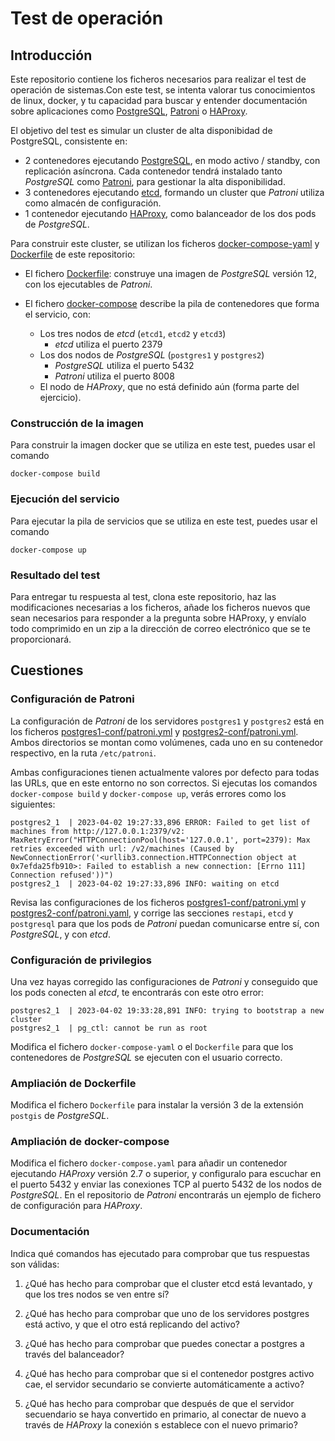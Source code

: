 # Test de operación

## Introducción

Este repositorio contiene los ficheros necesarios para realizar el test de operación de sistemas.Con este test, se intenta valorar tus conocimientos de linux, docker, y tu capacidad para buscar y entender documentación sobre aplicaciones como [PostgreSQL](https://www.postgresql.org/), [Patroni](https://github.com/zalando/patroni) o [HAProxy](https://www.haproxy.com/).

El objetivo del test es simular un cluster de alta disponibidad de PostgreSQL, consistente en:

- 2 contenedores ejecutando [PostgreSQL](https://www.postgresql.org/), en modo activo / standby, con replicación asíncrona. Cada contenedor tendrá instalado tanto *PostgreSQL* como [Patroni](https://github.com/zalando/patroni), para gestionar la alta disponibilidad.
- 3 contenedores ejecutando [etcd](https://etcd.io/), formando un cluster que *Patroni* utiliza como almacén de configuración.
- 1 contenedor ejecutando [HAProxy](https://www.haproxy.com/), como balanceador de los dos pods de *PostgreSQL*.

Para construir este cluster, se utilizan los ficheros [docker-compose-yaml](./docker-compose.yaml) y [Dockerfile](./Dockerfile) de este repositorio:

- El fichero [Dockerfile](./Dockerfile): construye una imagen de *PostgreSQL* versión 12, con los ejecutables de *Patroni*.
- El fichero [docker-compose](https://docs.docker.com/compose/compose-file/compose-file-v3/) describe la pila de contenedores que forma el servicio, con:

  - Los tres nodos de *etcd* (`etcd1`, `etcd2` y `etcd3`)
    - *etcd* utiliza el puerto 2379
  - Los dos nodos de *PostgreSQL* (`postgres1` y `postgres2`)
    - *PostgreSQL* utiliza el puerto 5432
    - *Patroni* utiliza el puerto 8008
  - El nodo de *HAProxy*, que no está definido aún (forma parte del ejercicio).

### Construcción de la imagen

Para construir la imagen docker que se utiliza en este test, puedes usar el comando

```
docker-compose build
```

### Ejecución del servicio

Para ejecutar la pila de servicios que se utiliza en este test, puedes usar el comando

```
docker-compose up
```

### Resultado del test

Para entregar tu respuesta al test, clona este repositorio, haz las modificaciones necesarias a los ficheros, añade los ficheros nuevos que sean necesarios para responder a la pregunta sobre HAProxy, y envíalo todo comprimido en un zip a la dirección de correo electrónico que se te proporcionará.

## Cuestiones

### Configuración de Patroni

La configuración de *Patroni* de los servidores `postgres1` y `postgres2` está en los ficheros [postgres1-conf/patroni.yml](./postgres1-conf/patroni.yml) y [postgres2-conf/patroni.yml](./postgres2-conf/patroni.yml). Ambos directorios se montan como volúmenes, cada uno en su contenedor respectivo, en la ruta `/etc/patroni`.

Ambas configuraciones tienen actualmente valores por defecto para todas las URLs, que en este entorno no son correctos. Si ejecutas los comandos `docker-compose build` y `docker-compose up`, verás errores como los siguientes:

```
postgres2_1  | 2023-04-02 19:27:33,896 ERROR: Failed to get list of machines from http://127.0.0.1:2379/v2: MaxRetryError("HTTPConnectionPool(host='127.0.0.1', port=2379): Max retries exceeded with url: /v2/machines (Caused by NewConnectionError('<urllib3.connection.HTTPConnection object at 0x7efda25fb910>: Failed to establish a new connection: [Errno 111] Connection refused'))")
postgres2_1  | 2023-04-02 19:27:33,896 INFO: waiting on etcd
```

Revisa las configuraciones de los ficheros [postgres1-conf/patroni.yml](./postgres1-conf/patroni.yml) y [postgres2-conf/patroni.yaml](./postgres2-conf/patroni.yml), y corrige las secciones `restapi`, `etcd` y `postgresql` para que los pods de *Patroni* puedan comunicarse entre sí, con *PostgreSQL*, y con *etcd*.

### Configuración de privilegios

Una vez hayas corregido las configuraciones de *Patroni* y conseguido que los pods conecten al *etcd*, te encontrarás con este otro error:

```
postgres2_1  | 2023-04-02 19:33:28,891 INFO: trying to bootstrap a new cluster
postgres2_1  | pg_ctl: cannot be run as root
```

Modifica el fichero `docker-compose-yaml` o el `Dockerfile` para que los contenedores de *PostgreSQL* se ejecuten con el usuario correcto.

### Ampliación de Dockerfile

Modifica el fichero `Dockerfile` para instalar la versión 3 de la extensión `postgis` de *PostgreSQL*.

### Ampliación de docker-compose

Modifica el fichero `docker-compose.yaml` para añadir un contenedor ejecutando *HAProxy* versión 2.7 o superior, y configuralo para escuchar en el puerto 5432 y enviar las conexiones TCP al puerto 5432 de los nodos de *PostgreSQL*. En el repositorio de *Patroni* encontrarás un ejemplo de fichero de configuración para *HAProxy*.

### Documentación

Indica qué comandos has ejecutado para comprobar que tus respuestas son válidas:

1. ¿Qué has hecho para comprobar que el cluster etcd está levantado, y que los tres nodos se ven entre sí?

2. ¿Qué has hecho para comprobar que uno de los servidores postgres está activo, y que el otro está replicando del activo?

3. ¿Qué has hecho para comprobar que puedes conectar a postgres a través del balanceador?

4. ¿Qué has hecho para comprobar que si el contenedor postgres activo cae, el servidor secundario se convierte automáticamente a activo?

5. ¿Qué has hecho para comprobar que después de que el servidor secuendario se haya convertido en primario, al conectar de nuevo a través de *HAProxy* la conexión s establece con el nuevo primario?
